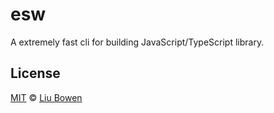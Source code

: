 # esw

A extremely fast cli for building JavaScript/TypeScript library.

## License

[MIT](./LICENSE) © [Liu Bowen](https://github.com/lbwa)
